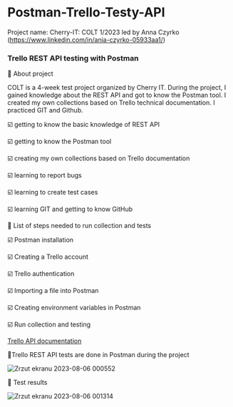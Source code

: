 # Postman-Trello-Testy-API

Project name: Cherry-IT: COLT 1/2023
led by Anna Czyrko (https://www.linkedin.com/in/ania-czyrko-05933aa1/)

### Trello REST API testing with Postman

💁 About project

COLT is a 4-week test project organized by Cherry IT. During the project, I gained knowledge about the REST API and got to know the Postman tool. I created my own collections based on Trello technical documentation. I practiced GIT and Github.

☑️ getting to know the basic knowledge of REST API 

☑️ getting to know the Postman tool 

☑️ creating my own collections based on Trello documentation

☑️ learning to report bugs

☑️ learning to create test cases

☑️ learning GIT and getting to know GitHub


📌 List of steps needed to run collection and tests

☑️ Postman installation

☑️ Creating a Trello account

☑️ Trello authentication

☑️ Importing a file into Postman

☑️ Creating environment variables in Postman

☑️ Run collection and testing


<a href="https://developer.atlassian.com/cloud/trello/rest/api-group-actions/#api-group-actions">Trello API documentation</a>


📌Trello REST API tests are done in Postman during the project

![Zrzut ekranu 2023-08-06 000552](https://github.com/katarzyna177/Postman-Trello-Testy-API/assets/16058577/132ba7a5-cc6b-4bb3-8c0b-c8fbd01d1ad7)


📌 Test results

![Zrzut ekranu 2023-08-06 001314](https://github.com/katarzyna177/Postman-Trello-Testy-API/assets/16058577/3cfdba62-5c3e-408c-9a98-798e37ad539d)

